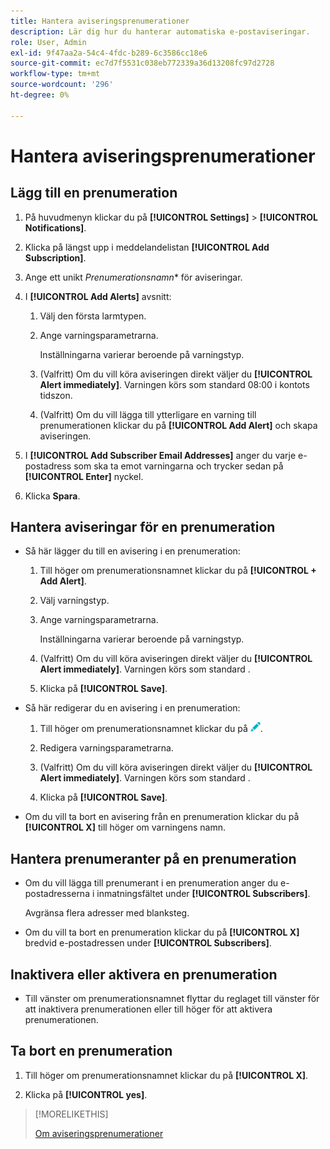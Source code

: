 ```yaml
---
title: Hantera aviseringsprenumerationer
description: Lär dig hur du hanterar automatiska e-postaviseringar.
role: User, Admin
exl-id: 9f47aa2a-54c4-4fdc-b289-6c3586cc18e6
source-git-commit: ec7d7f5531c038eb772339a36d13208fc97d2728
workflow-type: tm+mt
source-wordcount: '296'
ht-degree: 0%

---
```


# Hantera aviseringsprenumerationer

## Lägg till en prenumeration

1. På huvudmenyn klickar du på **[!UICONTROL Settings]** > **[!UICONTROL Notifications]**.

1. Klicka på längst upp i meddelandelistan **[!UICONTROL Add Subscription]**.

1. Ange ett unikt *Prenumerationsnamn** för aviseringar.

1. I **[!UICONTROL Add Alerts]** avsnitt:

   1. Välj den första larmtypen.

   1. Ange varningsparametrarna.

      Inställningarna varierar beroende på varningstyp.

   1. (Valfritt) Om du vill köra aviseringen direkt väljer du **[!UICONTROL Alert immediately]**. Varningen körs som standard 08:00 i kontots tidszon.

   1. (Valfritt) Om du vill lägga till ytterligare en varning till prenumerationen klickar du på **[!UICONTROL Add Alert]** och skapa aviseringen.

1. I **[!UICONTROL Add Subscriber Email Addresses]** anger du varje e-postadress som ska ta emot varningarna och trycker sedan på **[!UICONTROL Enter]** nyckel.

1. Klicka **Spara**.

## Hantera aviseringar för en prenumeration

* Så här lägger du till en avisering i en prenumeration:

   1. Till höger om prenumerationsnamnet klickar du på **[!UICONTROL + Add Alert]**.

   1. Välj varningstyp.

   1. Ange varningsparametrarna.

      Inställningarna varierar beroende på varningstyp.

   1. (Valfritt) Om du vill köra aviseringen direkt väljer du **[!UICONTROL Alert immediately]**. Varningen körs som standard <!-- at what time? -->.

   1. Klicka på **[!UICONTROL Save]**.

* Så här redigerar du en avisering i en prenumeration:

   1. Till höger om prenumerationsnamnet klickar du på ![Redigera](/help/dsp/assets/edit.png).

   1. Redigera varningsparametrarna.

   1. (Valfritt) Om du vill köra aviseringen direkt väljer du **[!UICONTROL Alert immediately]**. Varningen körs som standard <!-- at what time? -->.

   1. Klicka på **[!UICONTROL Save]**.

* Om du vill ta bort en avisering från en prenumeration klickar du på **[!UICONTROL X]** till höger om varningens namn.

## Hantera prenumeranter på en prenumeration

* Om du vill lägga till prenumerant i en prenumeration anger du e-postadresserna i inmatningsfältet under **[!UICONTROL Subscribers]**.

  Avgränsa flera adresser med blanksteg.

* Om du vill ta bort en prenumeration klickar du på **[!UICONTROL X]** bredvid e-postadressen under **[!UICONTROL Subscribers]**.

## Inaktivera eller aktivera en prenumeration

* Till vänster om prenumerationsnamnet flyttar du reglaget till vänster för att inaktivera prenumerationen eller till höger för att aktivera prenumerationen.

## Ta bort en prenumeration

1. Till höger om prenumerationsnamnet klickar du på **[!UICONTROL X]**.

1. Klicka på **[!UICONTROL yes]**.

>[!MORELIKETHIS]
>
>[Om aviseringsprenumerationer](alerts-about.md)
